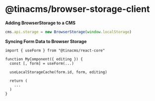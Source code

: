# @tinacms/browser-storage-client

**Adding BrowserStorage to a CMS**

```ts
cms.api.storage = new BrowserStorage(window.localStorage)
```

**Syncing Form Data to Browser Storage**

```tsx
import { useForm } from "@tinacms/react-core"

function MyComponent({ editing }) {
  const [, form] = useForm(...)

  useLocalStorageCache(form.id, form, editing)

  return (
    ...
  )
}
```

